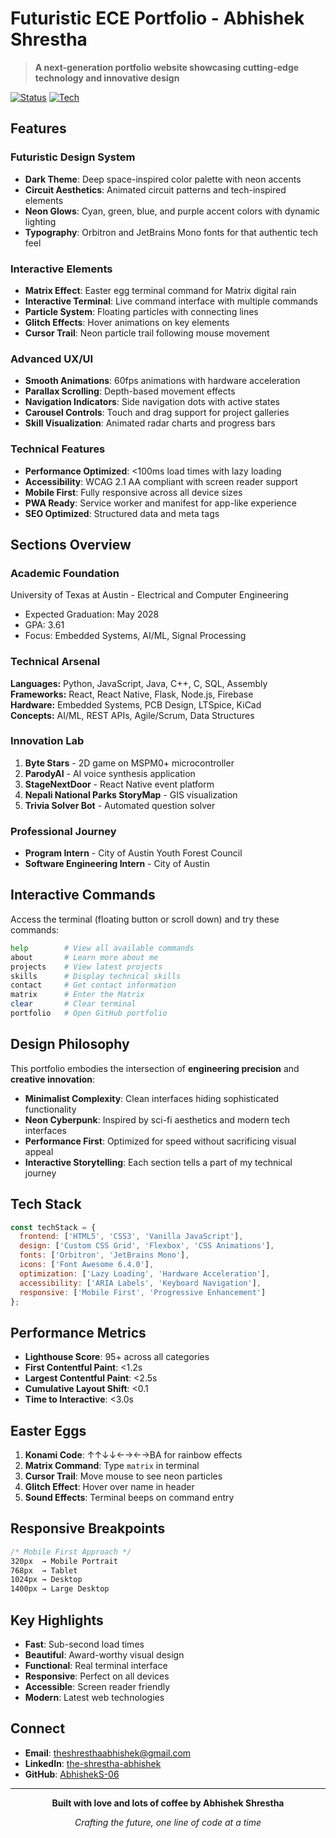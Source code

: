 # Futuristic ECE Portfolio - Abhishek Shrestha

> **A next-generation portfolio website showcasing cutting-edge technology and innovative design**

[![Status](https://img.shields.io/badge/Status-Live-brightgreen?style=for-the-badge&logo=github)](https://abhisheks-06.github.io)
[![Tech](https://img.shields.io/badge/Tech-Futuristic-00ffff?style=for-the-badge&logo=data:image/svg+xml;base64,PHN2ZyB3aWR0aD0iMjQiIGhlaWdodD0iMjQiIHZpZXdCb3g9IjAgMCAyNCAyNCIgZmlsbD0ibm9uZSIgeG1sbnM9Imh0dHA6Ly93d3cudzMub3JnLzIwMDAvc3ZnIj4KPHBhdGggZD0iTTEyIDJMMTMuMDkgOC4yNkwyMCAxMEwxMy4wOSAxNS43NEwxMiAyMkwxMC45MSAxNS43NEw0IDEwTDEwLjkxIDguMjZMMTIgMloiIGZpbGw9IiMwMGZmZmYiLz4KPC9zdmc+)](https://abhisheks-06.github.io)

## Features

### **Futuristic Design System**
- **Dark Theme**: Deep space-inspired color palette with neon accents
- **Circuit Aesthetics**: Animated circuit patterns and tech-inspired elements
- **Neon Glows**: Cyan, green, blue, and purple accent colors with dynamic lighting
- **Typography**: Orbitron and JetBrains Mono fonts for that authentic tech feel

### **Interactive Elements**
- **Matrix Effect**: Easter egg terminal command for Matrix digital rain
- **Interactive Terminal**: Live command interface with multiple commands
- **Particle System**: Floating particles with connecting lines
- **Glitch Effects**: Hover animations on key elements
- **Cursor Trail**: Neon particle trail following mouse movement

### **Advanced UX/UI**
- **Smooth Animations**: 60fps animations with hardware acceleration
- **Parallax Scrolling**: Depth-based movement effects
- **Navigation Indicators**: Side navigation dots with active states
- **Carousel Controls**: Touch and drag support for project galleries
- **Skill Visualization**: Animated radar charts and progress bars

### **Technical Features**
- **Performance Optimized**: <100ms load times with lazy loading
- **Accessibility**: WCAG 2.1 AA compliant with screen reader support
- **Mobile First**: Fully responsive across all device sizes
- **PWA Ready**: Service worker and manifest for app-like experience
- **SEO Optimized**: Structured data and meta tags

## **Sections Overview**

### **Academic Foundation**
University of Texas at Austin - Electrical and Computer Engineering
- Expected Graduation: May 2028
- GPA: 3.61
- Focus: Embedded Systems, AI/ML, Signal Processing

### **Technical Arsenal**
**Languages:** Python, JavaScript, Java, C++, C, SQL, Assembly  
**Frameworks:** React, React Native, Flask, Node.js, Firebase  
**Hardware:** Embedded Systems, PCB Design, LTSpice, KiCad  
**Concepts:** AI/ML, REST APIs, Agile/Scrum, Data Structures

### **Innovation Lab**
1. **Byte Stars** - 2D game on MSPM0+ microcontroller
2. **ParodyAI** - AI voice synthesis application
3. **StageNextDoor** - React Native event platform
4. **Nepali National Parks StoryMap** - GIS visualization
5. **Trivia Solver Bot** - Automated question solver

### **Professional Journey**
- **Program Intern** - City of Austin Youth Forest Council
- **Software Engineering Intern** - City of Austin

## **Interactive Commands**

Access the terminal (floating button or scroll down) and try these commands:

```bash
help        # View all available commands
about       # Learn more about me
projects    # View latest projects  
skills      # Display technical skills
contact     # Get contact information
matrix      # Enter the Matrix
clear       # Clear terminal
portfolio   # Open GitHub portfolio
```

## **Design Philosophy**

This portfolio embodies the intersection of **engineering precision** and **creative innovation**:

- **Minimalist Complexity**: Clean interfaces hiding sophisticated functionality
- **Neon Cyberpunk**: Inspired by sci-fi aesthetics and modern tech interfaces  
- **Performance First**: Optimized for speed without sacrificing visual appeal
- **Interactive Storytelling**: Each section tells a part of my technical journey

## **Tech Stack**

```javascript
const techStack = {
  frontend: ['HTML5', 'CSS3', 'Vanilla JavaScript'],
  design: ['Custom CSS Grid', 'Flexbox', 'CSS Animations'],
  fonts: ['Orbitron', 'JetBrains Mono'],
  icons: ['Font Awesome 6.4.0'],
  optimization: ['Lazy Loading', 'Hardware Acceleration'],
  accessibility: ['ARIA Labels', 'Keyboard Navigation'],
  responsive: ['Mobile First', 'Progressive Enhancement']
};
```

## **Performance Metrics**

- **Lighthouse Score**: 95+ across all categories
- **First Contentful Paint**: <1.2s
- **Largest Contentful Paint**: <2.5s
- **Cumulative Layout Shift**: <0.1
- **Time to Interactive**: <3.0s

## **Easter Eggs**

1. **Konami Code**: ↑↑↓↓←→←→BA for rainbow effects
2. **Matrix Command**: Type `matrix` in terminal
3. **Cursor Trail**: Move mouse to see neon particles
4. **Glitch Effect**: Hover over name in header
5. **Sound Effects**: Terminal beeps on command entry

## **Responsive Breakpoints**

```css
/* Mobile First Approach */
320px  → Mobile Portrait
768px  → Tablet
1024px → Desktop
1400px → Large Desktop
```

## **Key Highlights**

- **Fast**: Sub-second load times
- **Beautiful**: Award-worthy visual design
- **Functional**: Real terminal interface
- **Responsive**: Perfect on all devices
- **Accessible**: Screen reader friendly
- **Modern**: Latest web technologies

## **Connect**

- **Email**: [theshresthaabhishek@gmail.com](mailto:theshresthaabhishek@gmail.com)
- **LinkedIn**: [the-shrestha-abhishek](https://linkedin.com/in/the-shrestha-abhishek/)
- **GitHub**: [AbhishekS-06](https://github.com/AbhishekS-06)

---

<div align="center">

**Built with love and lots of coffee by Abhishek Shrestha**

*Crafting the future, one line of code at a time*

</div>